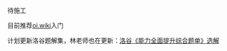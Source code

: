 待施工

目前推荐[oi.wiki](https://oi.wiki/basic/)入门

计划更新洛谷题解集，林老师也在更新：[洛谷《能力全面提升综合题单》选解
](https://tigerisland.blog.csdn.net/article/details/134097327?spm=1001.2014.3001.5502)
